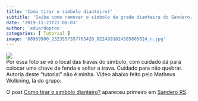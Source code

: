 ```yaml
---
title: 'Como tirar o simbolo dianteiro?'
subtitle: 'Saiba como remover o símbolo da grade dianteira do Sandero.'
date: '2019-11-21T21:08:03'
author: 'eduardoprox'
categories: [ Tutorial ]
image: '68969900_2323557357765420_8224991624585805824_n.jpg'
---
```


![](https://sanderors.com/wp-content/uploads/2019/11/simbolofrente.jpg)   
Por essa foto se vê o local das travas do símbolo, com cuidado dá para colocar uma chave de fenda e soltar a trava. Cuidado para não quebrar. Autoria deste “tutorial” não é minha.
Vídeo abaixo feito pelo Matheus Wolkning, lá do grupo:




O post [Como tirar o simbolo dianteiro?](https://sanderors.com/como-tirar-o-simbolo-dianteiro/) apareceu primeiro em [Sandero RS](https://sanderors.com).

